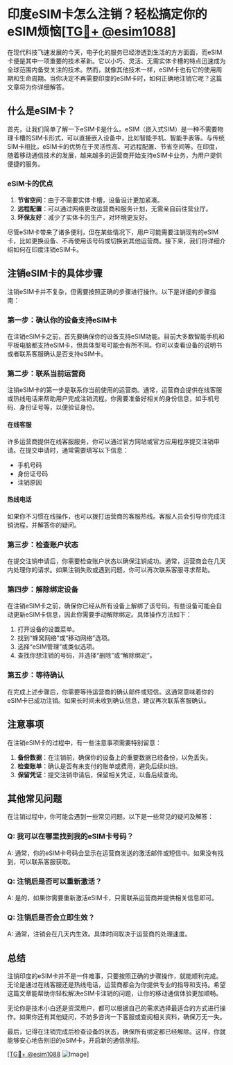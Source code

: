 # 印度eSIM卡怎么注销？轻松搞定你的eSIM烦恼[[TG💪+ @esim1088](https://t.me/s/esim1088)]

在现代科技飞速发展的今天，电子化的服务已经渗透到生活的方方面面，而eSIM卡便是其中一项重要的技术革新。它以小巧、灵活、无需实体卡槽的特点迅速成为全球范围内备受关注的技术。然而，就像其他技术一样，eSIM卡也有它的使用周期和生命周期。当你决定不再需要印度的eSIM卡时，如何正确地注销它呢？这篇文章将为你详细解答。

## 什么是eSIM卡？

首先，让我们简单了解一下eSIM卡是什么。eSIM（嵌入式SIM）是一种不需要物理卡槽的SIM卡形式，可以直接嵌入设备中，比如智能手机、智能手表等。与传统SIM卡相比，eSIM卡的优势在于灵活性高、可远程配置、节省空间等。在印度，随着移动通信技术的发展，越来越多的运营商开始支持eSIM卡业务，为用户提供便捷的服务。

### eSIM卡的优点

1. **节省空间**：由于不需要实体卡槽，设备设计更加紧凑。
2. **远程配置**：可以通过网络更改运营商和服务计划，无需亲自前往营业厅。
3. **环保友好**：减少了实体卡的生产，对环境更友好。

尽管eSIM卡带来了诸多便利，但在某些情况下，用户可能需要注销现有的eSIM卡，比如更换设备、不再使用该号码或切换到其他运营商。接下来，我们将详细介绍如何在印度注销eSIM卡。

## 注销eSIM卡的具体步骤

注销eSIM卡并不复杂，但需要按照正确的步骤进行操作。以下是详细的步骤指南：

### 第一步：确认你的设备支持eSIM卡

在注销eSIM卡之前，首先要确保你的设备支持eSIM功能。目前大多数智能手机和平板电脑都支持eSIM卡，但具体型号可能会有所不同。你可以查看设备的说明书或者联系客服确认是否支持eSIM卡。

### 第二步：联系当前运营商

注销eSIM卡的第一步是联系你当前使用的运营商。通常，运营商会提供在线客服或热线电话来帮助用户完成注销流程。你需要准备好相关的身份信息，如手机号码、身份证号等，以便验证身份。

#### 在线客服

许多运营商提供在线客服服务，你可以通过官方网站或官方应用程序提交注销申请。在提交申请时，通常需要填写以下信息：
- 手机号码
- 身份证号码
- 注销原因

#### 热线电话

如果你不习惯在线操作，也可以拨打运营商的客服热线。客服人员会引导你完成注销流程，并解答你的疑问。

### 第三步：检查账户状态

在提交注销申请后，你需要检查账户状态以确保注销成功。通常，运营商会在几天内处理你的请求。如果注销失败或遇到问题，你可以再次联系客服寻求帮助。

### 第四步：解除绑定设备

在注销eSIM卡之前，确保你已经从所有设备上解绑了该号码。有些设备可能会自动更新eSIM卡信息，因此你需要手动解除绑定。具体操作方法如下：

1. 打开设备的设置菜单。
2. 找到“蜂窝网络”或“移动网络”选项。
3. 选择“eSIM管理”或类似选项。
4. 查找你想注销的号码，并选择“删除”或“解除绑定”。

### 第五步：等待确认

在完成上述步骤后，你需要等待运营商的确认邮件或短信。这通常意味着你的eSIM卡已成功注销。如果长时间未收到确认信息，建议再次联系客服确认。

## 注意事项

在注销eSIM卡的过程中，有一些注意事项需要特别留意：

1. **备份数据**：在注销前，确保你的设备上的重要数据已经备份，以免丢失。
2. **检查账单**：确认是否有未支付的账单或费用，避免后续纠纷。
3. **保留凭证**：提交注销申请后，保留相关凭证，以备后续查询。

## 其他常见问题

在注销过程中，你可能会遇到一些常见问题。以下是一些常见的疑问及解答：

### Q: 我可以在哪里找到我的eSIM卡号码？

A: 通常，你的eSIM卡号码会显示在运营商发送的激活邮件或短信中。如果没有找到，可以联系客服获取。

### Q: 注销后是否可以重新激活？

A: 是的，如果你需要重新激活eSIM卡，只需联系运营商并提供相关信息即可。

### Q: 注销后是否会立即生效？

A: 通常，注销会在几天内生效。具体时间取决于运营商的处理速度。

## 总结

注销印度的eSIM卡并不是一件难事，只要按照正确的步骤操作，就能顺利完成。无论是通过在线客服还是热线电话，运营商都会为你提供专业的指导和支持。希望这篇文章能帮助你轻松解决eSIM卡注销的问题，让你的移动通信体验更加顺畅。

无论你是技术小白还是资深用户，都可以根据自己的需求选择最适合的方式进行操作。如果你还有其他疑问，不妨多咨询一下客服或查阅相关资料，确保万无一失。

最后，记得在注销完成后检查设备的状态，确保所有绑定都已经解除。这样，你就能够安心地告别旧的eSIM卡，开启新的通信旅程。

[[TG💪+ @esim1088](https://t.me/s/esim1088) ![Image](https://i.postimg.cc/4NQfJmqS/Snipaste-2025-05-13-00-14-12.png)]